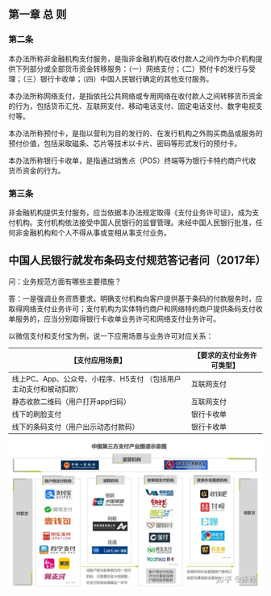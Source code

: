 ## 第一章 总 则

### 第二条 
本办法所称非金融机构支付服务，是指非金融机构在收付款人之间作为中介机构提供下列部分或全部货币资金转移服务：（一）网络支付；（二）预付卡的发行与受理；（三）银行卡收单；（四）中国人民银行确定的其他支付服务。

本办法所称网络支付，是指依托公共网络或专用网络在收付款人之间转移货币资金的行为，包括货币汇兑、互联网支付、移动电话支付、固定电话支付、数字电视支付等。

本办法所称预付卡，是指以营利为目的发行的、在发行机构之外购买商品或服务的预付价值，包括采取磁条、芯片等技术以卡片、密码等形式发行的预付卡。

本办法所称银行卡收单，是指通过销售点（POS）终端等为银行卡特约商户代收货币资金的行为。

### 第三条 
非金融机构提供支付服务，应当依据本办法规定取得《支付业务许可证》，成为支付机构。支付机构依法接受中国人民银行的监督管理。未经中国人民银行批准，任何非金融机构和个人不得从事或变相从事支付业务。

## 中国人民银行就发布条码支付规范答记者问（2017年）

问：业务规范方面有哪些主要措施？

答：一是强调业务资质要求。明确支付机构向客户提供基于条码的付款服务时，应取得网络支付业务许可；支付机构为实体特约商户和网络特约商户提供条码支付收单服务的，应当分别取得银行卡收单业务许可和网络支付业务许可。


以微信支付和支付宝为例，说一下应用场景与业务许可对应关系：

【支付应用场景】|	【要求的支付业务许可类型】 |
-------------|------------------------|
线上PC、App、公众号、小程序、H5支付 （包括用户主动支付和被动扣款） |	互联网支付
静态收款二维码（用户打开app扫码） |	互联网支付
线下的刷脸支付	| 银行卡收单
线下的条码支付（用户出示动态付款码） 	| 银行卡收单

![institutions](institutions.jpg)